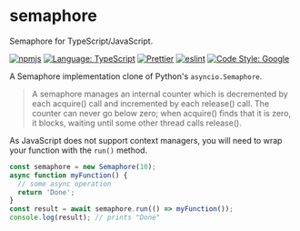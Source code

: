 # semaphore

Semaphore for TypeScript/JavaScript.

[![npmjs](https://img.shields.io/npm/v/%40jackylamhk%2Fsemaphore)](https://npmjs.org/package/@jackylamhk/semaphore)
[![Language: TypeScript](https://shields.io/badge/language-TypeScript-3178C6?logo=TypeScript&logoColor=FFF)](https://www.typescriptlang.org)
[![Prettier](https://img.shields.io/badge/formatting-prettier-1A2C34?logo=prettier)](https://www.typescriptlang.org)
[![eslint](https://img.shields.io/badge/linting-eslint-3A33D1?logo=eslint&logoColor=white)](https://www.typescriptlang.org)
[![Code Style: Google](https://img.shields.io/badge/code%20style-google-blueviolet.svg)](https://github.com/google/gts)

A Semaphore implementation clone of Python's `asyncio.Semaphore`.

> A semaphore manages an internal counter which is decremented by each acquire() call and incremented by each release() call. The counter can never go below zero; when acquire() finds that it is zero, it blocks, waiting until some other thread calls release().

As JavaScript does not support context managers, you will need to wrap your function with the `run()` method.

```js
const semaphore = new Semaphore(10);
async function myFunction() {
  // some async operation
  return 'Done';
}
const result = await semaphore.run(() => myFunction());
console.log(result); // prints "Done"
```
